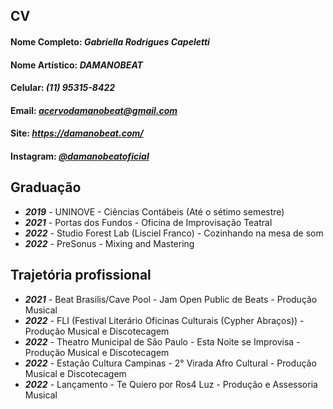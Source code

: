 ## CV

#### Nome Completo: *Gabriella Rodrigues Capeletti*
#### Nome Artístico: *DAMANOBEAT*
#### Celular: *(11) 95315-8422*
#### Email: *acervodamanobeat@gmail.com*
#### Site: *https://damanobeat.com/*
#### Instagram: *[@damanobeatoficial](https://www.instagram.com/damanobeatoficial/)*

## Graduação
+ ***2019*** - UNINOVE - Ciências Contábeis (Até o sétimo semestre)
+ ***2021*** - Portas dos Fundos - Oficina de Improvisação Teatral 
+ ***2022***  - Studio Forest Lab (Lisciel Franco) - Cozinhando na mesa de som
+ ***2022***  - PreSonus - Mixing and Mastering

## Trajetória profissional
+ ***2021*** - Beat Brasilis/Cave Pool - Jam Open Public de Beats - Produção Musical
+ ***2022*** - FLI (Festival Literário Oficinas Culturais (Cypher Abraços)) - Produção Musical e Discotecagem
+ ***2022*** - Theatro Municipal de São Paulo - Esta Noite se Improvisa - Produção Musical e Discotecagem
+ ***2022*** - Estação Cultura Campinas - 2° Virada Afro Cultural - Produção Musical e Discotecagem
+ ***2022*** - Lançamento - Te Quiero por Ros4 Luz - Produção e Assessoria Musical
